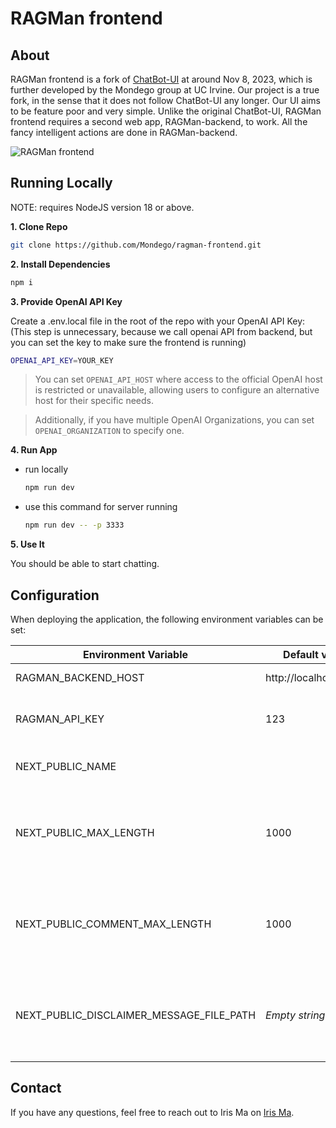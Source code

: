 # RAGMan frontend

## About

RAGMan frontend is a fork of [ChatBot-UI](https://github.com/mckaywrigley/chatbot-ui) at around Nov 8, 2023, which is further developed by the Mondego group at UC Irvine. Our project is a true fork, in the sense that it does not follow ChatBot-UI any longer. Our UI aims to be feature poor and very simple. Unlike the original ChatBot-UI, RAGMan frontend requires a second web app, RAGMan-backend, to work. All the fancy intelligent actions are done in RAGMan-backend.

![RAGMan frontend](./public/screenshots/screenshot-0402023.jpg)


## Running Locally

NOTE: requires NodeJS version 18 or above.

**1. Clone Repo**

```bash
git clone https://github.com/Mondego/ragman-frontend.git
```

**2. Install Dependencies**

```bash
npm i
```

**3. Provide OpenAI API Key**

Create a .env.local file in the root of the repo with your OpenAI API Key: (This step is unnecessary, because we call openai API from backend, but you can set the key to make sure the frontend is running)

```bash
OPENAI_API_KEY=YOUR_KEY
```

> You can set `OPENAI_API_HOST` where access to the official OpenAI host is restricted or unavailable, allowing users to configure an alternative host for their specific needs.

> Additionally, if you have multiple OpenAI Organizations, you can set `OPENAI_ORGANIZATION` to specify one.

**4. Run App**
* run locally
    ```bash
    npm run dev
    ```

* use this command for server running
    ```bash
    npm run dev -- -p 3333
    ```


**5. Use It**

You should be able to start chatting.

## Configuration

When deploying the application, the following environment variables can be set:

| Environment Variable              | Default value                  | Description                                                                                                                               |
| --------------------------------- | ------------------------------ | ----------------------------------------------------------------------------------------------------------------------------------------- |
| RAGMAN_BACKEND_HOST               |   http://localhost:5000        | The url for the server                                             |
| RAGMAN_API_KEY                    |   123                          | Eventually, we'll implement this...                                |
| NEXT_PUBLIC_NAME                  |                                | The user-facing name of the app                                    |
| NEXT_PUBLIC_MAX_LENGTH            |   1000                         | The maximum number of characters the user can send in a message                                |
| NEXT_PUBLIC_COMMENT_MAX_LENGTH            |   1000                         | The maximum number of characters the user can enter in a comment                                |
| NEXT_PUBLIC_DISCLAIMER_MESSAGE_FILE_PATH            |   *Empty string*                         | File path to a disclaimer message displayed at the top of each conversation                                |

## Contact

If you have any questions, feel free to reach out to Iris Ma on [Iris Ma](mailto:huaiyaom@uci.edu).

